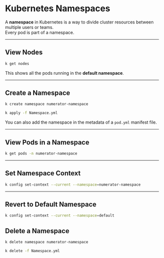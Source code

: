# Kubernetes Namespaces

A **namespace** in Kubernetes is a way to divide cluster resources between multiple users or teams.  
Every pod is part of a namespace.

---

## View Nodes
```bash
k get nodes
```
This shows all the pods running in the **default namespace**.

---

## Create a Namespace
```bash
k create namespace numerator-namespace
```
```bash
k apply -f Namespace.yml
```
You can also add the namespace in the metadata of a `pod.yml` manifest file.

---

## View Pods in a Namespace
```bash
k get pods -n numerator-namespace
```

---

## Set Namespace Context
```bash
k config set-context --current --namespace=numerator-namespace
```

---

## Revert to Default Namespace
```bash
k config set-context --current --namespace=default
```


## Delete a Namespace
```bash
k delete namespace numerator-namespace
```
```bash
k delete -f Namespace.yml
```